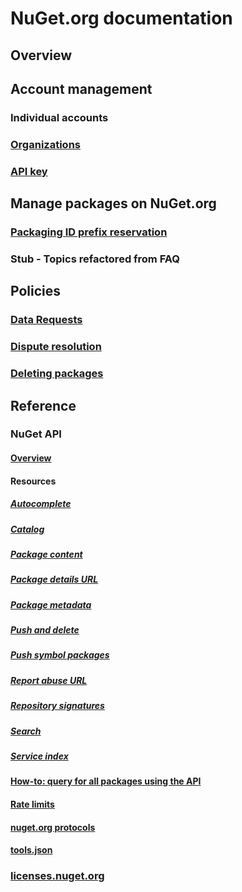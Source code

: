 # NuGet.org documentation
## Overview
## Account management
### Individual accounts
### [Organizations](organizations-on-nuget-org.md)
### [API key](scoped-api-keys.md)
## Manage packages on NuGet.org
### [Packaging ID prefix reservation](id-prefix-reservation.md)
### Stub - Topics refactored from FAQ
## Policies
### [Data Requests](../policies/Data-requests?toc=/nuget/nuget-org/toc.json)
### [Dispute resolution](../policies/dispute-resolution?toc=/nuget/nuget-org/toc.json)
### [Deleting packages](../policies/deleting-packages?toc=/nuget/nuget-org/toc.json)
## Reference
### NuGet API
#### [Overview](../api/overview?toc=/nuget/nuget-org/toc.json)
#### Resources
##### [Autocomplete](../api/search-autocomplete-service-resource.md)
##### [Catalog](../api/catalog-resource.md)
##### [Package content](../api/package-base-address-resource.md)
##### [Package details URL](../api/package-details-template-resource.md)
##### [Package metadata](../api/registration-base-url-resource.md)
##### [Push and delete](../api/package-publish-resource.md)
##### [Push symbol packages](../api/symbol-package-publish-resource.md)
##### [Report abuse URL](../api/report-abuse-resource.md)
##### [Repository signatures](../api/repository-signatures-resource.md)
##### [Search](../api/search-query-service-resource.md)
##### [Service index](../api/service-index.md)
#### [How-to: query for all packages using the API](../guides/api/query-for-all-published-packages.md)
#### [Rate limits](../api/rate-limits.md)
#### [nuget.org protocols](../api/nuget-protocols.md)
#### [tools.json](../api/tools-json.md)
### [licenses.nuget.org](licenses.nuget.org.md)